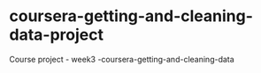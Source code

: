 # coursera-getting-and-cleaning-data-project
Course project - week3 -coursera-getting-and-cleaning-data
